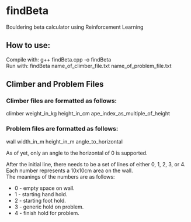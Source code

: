 # findBeta
Bouldering beta calculator using Reinforcement Learning

## How to use:

Compile with: g++ findBeta.cpp -o findBeta  
Run with: findBeta name_of_climber_file.txt name_of_problem_file.txt

## Climber and Problem Files

### Climber files are formatted as follows:

climber weight_in_kg height_in_cm ape_index_as_multiple_of_height

### Problem files are formatted as follows:

wall width_in_m height_in_m angle_to_horizontal

As of yet, only an angle to the horizontal of 0 is supported.

After the initial line, there needs to be a set of lines of either 0, 1, 2, 3, or 4. Each number represents a 10x10cm area on the wall.  
The meanings of the numbers are as follows:

* 0 - empty space on wall.
* 1 - starting hand hold.
* 2 - starting foot hold.
* 3 - generic hold on problem.
* 4 - finish hold for problem.
